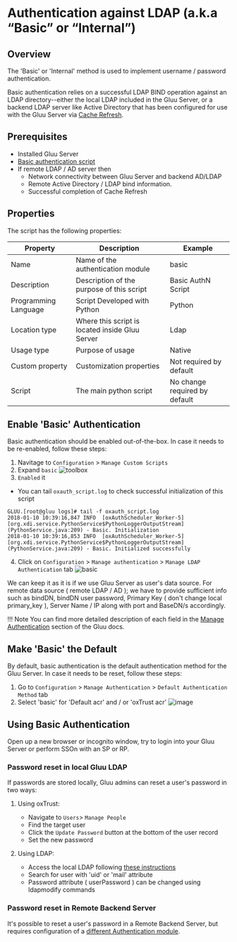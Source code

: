 # Authentication against LDAP (a.k.a “Basic” or “Internal”)

## Overview
The 'Basic' or 'Internal' method is used to implement username / password authentication.

Basic authentication relies on a successful LDAP BIND operation against an LDAP directory--either the
local LDAP included in the Gluu Server, or a backend LDAP server like Active Directory that has been configured for
use with the Gluu Server via [Cache Refresh](../user-management/ldap-sync.md).

## Prerequisites

 - Installed Gluu Server
 - [Basic authentication script](https://raw.githubusercontent.com/GluuFederation/oxAuth/master/Server/integrations/basic/BasicExternalAuthenticator.py)
 - If remote LDAP / AD server then
   - Network connectivity between Gluu Server and backend AD/LDAP
   - Remote Active Directory / LDAP bind information. 
   - Successful completion of Cache Refresh
   
## Properties
The script has the following properties: 

|	Property	|	Description		|	Example	|
|-----------------------|-------------------------------|---------------|
|Name		|Name of the authentication module		|basic|
|Description		|Description of the purpose of this script|Basic AuthN Script|
|Programming Language|Script Developed with Python|Python|
|Location type|Where this script is located inside Gluu Server|Ldap|
|Usage type|Purpose of usage|Native|
|Custom property|Customization properties|Not required by default|
|Script|The main python script|No change required by default|


## Enable 'Basic' Authentication

Basic authentication should be enabled out-of-the-box. In case it needs to be re-enabled, follow these steps: 

 1. Navitage to `Configuration` > `Manage Custom Scripts`
 1. Expand `basic` ![toolbox](../tmp/img/second_basic_authN.png)
 1. `Enabled` it
   - You can tail `oxauth_script.log` to check successful initialization of this script
```
GLUU.[root@gluu logs]# tail -f oxauth_script.log
2018-01-10 10:39:16,847 INFO  [oxAuthScheduler_Worker-5] [org.xdi.service.PythonService$PythonLoggerOutputStream] (PythonService.java:209) - Basic. Initialization
2018-01-10 10:39:16,853 INFO  [oxAuthScheduler_Worker-5] [org.xdi.service.PythonService$PythonLoggerOutputStream] (PythonService.java:209) - Basic. Initialized successfully
```
 4. Click on `Configuration` > `Manage authentication` > `Manage LDAP Authentication` tab
![basic](../tmp/img/basicauthn.png)

We can keep it as it is if we use Gluu Server as user's data source. 
For remote data source ( remote LDAP / AD ); we have to provide sufficient info such as bindDN, bindDN user password, Primary Key ( don't change local primary_key ), Server Name / IP along with port and BaseDN/s accordingly. 

!!! Note You can find more detailed description of each field in the
[Manage Authentication](../admin-guide/oxtrust-ui/#manage-authentication) 
section of the Gluu docs.


## Make 'Basic' the Default

By default, basic authentication is the default authentication method for the Gluu Server. In case it needs to be reset, follow these steps:
 
 1. Go to `Configuration` > `Manage Authentication` >  `Default Authentication Method` tab
 2. Select 'basic' for 'Default acr' and / or 'oxTrust acr' ![image](../tmp/img/second_basic_authN.png)

## Using Basic Authentication

Open up a new browser or incognito window, try to login into your Gluu Server or perform SSOn with an SP or RP. 

### Password reset in local Gluu LDAP

If passwords are stored locally, Gluu admins can reset a user's password in two ways: 

1. Using oxTrust:    
   - Navigate to `Users`> `Manage People`
   - Find the target user
   - Click the `Update Password` button at the bottom of the user record
   - Set the new password      

1. Using LDAP:    
   - Access the local LDAP following [these instructions](https://gluu.org/docs/ce/3.1.2/user-management/local-user-management/#manage-users-in-gluu-openldap)     
   - Search for user with 'uid' or 'mail' attribute    
   - Password attribute ( userPassword ) can be changed using ldapmodify commands      

### Password reset in Remote Backend Server

It's possible to reset a user's password in a Remote Backend Server, but requires configuration of a [different Authentication module](https://raw.githubusercontent.com/GluuFederation/oxAuth/master/Server/integrations/basic.change_password/BasicPassowrdUpdateExternalAuthenticator.py). 




